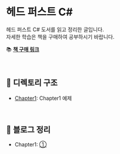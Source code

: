 ﻿# 헤드 퍼스트 C#

헤드 퍼스트 C# 도서를 읽고 정리한 글입니다.  
자세한 학습은 책을 구매하여 공부하시기 바랍니다.

📚 **[책 구매 링크](https://product.kyobobook.co.kr/detail/S000211338172)**

<br>

## 📂 디렉토리 구조

- [Chapter1](./Chapter1): Chapter1 예제

<br>

## 📝 블로그 정리
- Chapter1: [①](https://shine94.tistory.com/446)
